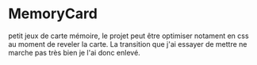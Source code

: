 # MemoryCard
petit jeux de carte mémoire, le projet peut être optimiser notament en css au moment
de reveler la carte. La transition que j'ai essayer de mettre ne marche pas très
bien je l'ai donc enlevé.

